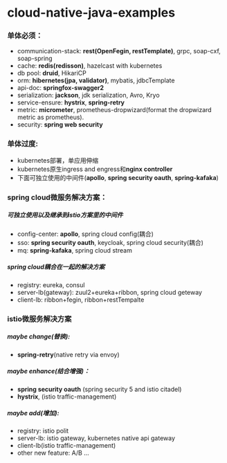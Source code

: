 # cloud-native-java-examples

### 单体必须：
+ communication-stack: **rest(OpenFegin, restTemplate)**, grpc, soap-cxf, soap-spring
+ cache: **redis(redisson)**, hazelcast with kubernetes
+ db pool: **druid**, HikariCP
+ orm: **hibernetes(jpa, validator)**, mybatis, jdbcTemplate
+ api-doc: **springfox-swagger2**
+ serialization: **jackson**, jdk serialization, Avro, Kryo 
+ service-ensure: **hystrix**, **spring-retry**
+ metric: **micrometer**, prometheus-dropwizard(format the dropwizard metric as prometheus).
+ security: **spring web security**

### 单体过度:
+ kubernetes部署，单应用伸缩
+ kubernetes原生ingress and engress和**nginx controller**
+ 下面可独立使用的中间件(**apollo**, **spring security oauth**, **spring-kafaka**)

### spring cloud微服务解决方案：
##### 可独立使用以及继承到istio方案里的中间件
+ config-center: **apollo**, spring cloud config(耦合)
+ sso: **spring security oauth**, keycloak, spring cloud security(耦合)
+ mq: **spring-kafaka**, spring cloud stream
##### spring cloud耦合在一起的解决方案
+ registry: eureka, consul
+ server-lb(gateway): zuul2+eureka+ribbon, spring cloud geteway
+ client-lb: ribbon+fegin, ribbon+restTempalte

### istio微服务解决方案
##### maybe change(替换):
+ **spring-retry**(native retry via envoy)

##### maybe enhance(结合增强)：
+ **spring security oauth** (spring security 5 and istio citadel)
+ **hystrix**, (istio traffic-management)

##### maybe add(增加):
+ registry: istio polit
+ server-lb: istio gateway, kubernetes native api gateway
+ client-lb(istio traffic-management)
+ other new feature: A/B ...
